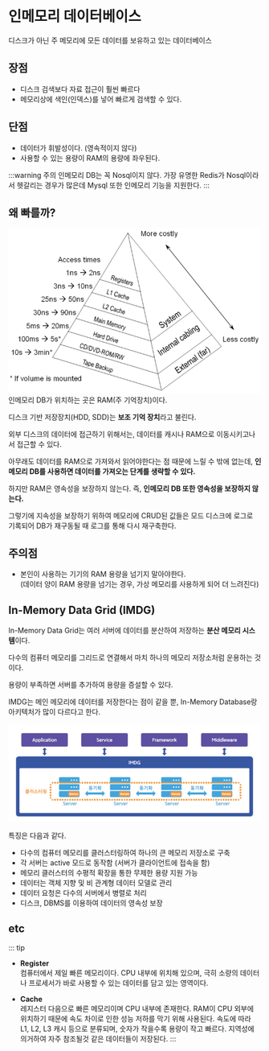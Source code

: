 # 인메모리 데이터베이스

디스크가 아닌 주 메모리에 모든 데이터를 보유하고 있는 데이터베이스

## 장점
- 디스크 검색보다 자료 접근이 훨씬 빠르다
- 메모리상에 색인(인덱스)를 넣어 빠르게 검색할 수 있다.

## 단점
- 데이터가 휘발성이다. (영속적이지 않다)
- 사용할 수 있는 용량이 RAM의 용량에 좌우된다.

:::warning 주의
인메모리 DB는 꼭 Nosql이지 않다.
가장 유명한 Redis가 Nosql이라서 헷갈리는 경우가 많은데 Mysql 또한 인메모리 기능을 지원한다.
:::

## 왜 빠를까?
![메모리 계층구조](/images/TIL/ETC-Database/메모리-계층구조.png)  
인메모리 DB가 위치하는 곳은 RAM(주 기억장치)이다.

디스크 기반 저장장치(HDD, SDD)는 **보조 기억 장치**라고 불린다.

외부 디스크의 데이터에 접근하기 위해서는, 데이터를 캐시나 RAM으로 이동시키고나서 접근할 수 있다.

아무래도 데이터를 RAM으로 가져와서 읽어야한다는 점 때문에 느릴 수 밖에 없는데, **인 메모리 DB를 사용하면 데이터를 가져오는 단계를 생략할 수 있다.**

하지만 RAM은 영속성을 보장하지 않는다. 즉, **인메모리 DB 또한 영속성을 보장하지 않는다.**

그렇기에 지속성을 보장하기 위하여 메모리에 CRUD된 값들은 모드 디스크에 로그로 기록되어 DB가 재구동될 때 로그를 통해 다시 재구축한다.

## 주의점
- 본인이 사용하는 기기의 RAM 용량을 넘기지 말아야한다.  
(데이터 양이 RAM 용량을 넘기는 경우, 가상 메모리를 사용하게 되어 더 느려진다)


## In-Memory Data Grid (IMDG)
In-Memory Data Grid는 여러 서버에 데이터를 분산하여 저장하는 **분산 메모리 시스템**이다.

다수의 컴퓨터 메모리를 그리드로 연결해서 마치 하나의 메모리 저장소처럼 운용하는 것이다.

용량이 부족하면 서버를 추가하여 용량을 증설할 수 있다.

IMDG는 메인 메모리에 데이터를 저장한다는 점이 같을 뿐, In-Memory Database랑 아키텍처가 많이 다르다고 한다.

![IMDG](/images/TIL/ETC-Database/IMDG.png)

특징은 다음과 같다.
- 다수의 컴퓨터 메모리를 클러스터링하여 하나의 큰 메모리 저장소로 구축
- 각 서버는 active 모드로 동작함 (서버가 클라이언트에 접속을 함)
- 메모리 클러스터의 수평적 확장을 통한 무제한 용량 지원 가능
- 데이터는 객체 지향 및 비 관계형 데이터 모델로 관리
- 데이터 요청은 다수의 서버에서 병렬로 처리
- 디스크, DBMS를 이용하여 데이터의 영속성 보장


## etc
::: tip
- **Register**  
컴퓨터에서 제일 빠른 메모리이다.
CPU 내부에 위치해 있으며, 극히 소량의 데이터나 프로세서가 바로 사용할 수 있는 데이터를 담고 있는 영역이다.

- **Cache**  
레지스터 다음으로 빠른 메모리이며 CPU 내부에 존재한다.
RAM이 CPU 외부에 위치하기 때문에 속도 차이로 인한 성능 저하를 막기 위해 사용된다.
속도에 따라 L1, L2, L3 캐시 등으로 분류되며, 숫자가 작을수록 용량이 작고 빠르다.
지역성에 의거하여 자주 참조될것 같은 데이터들이 저장된다.
:::
